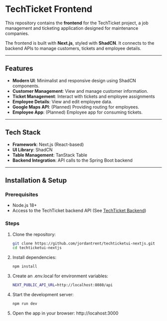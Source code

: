 # TechTicket Frontend

This repository contains the **frontend** for the TechTicket project, a job management and ticketing application designed for maintenance companies.

The frontend is built with **Next.js**, styled with **ShadCN**. It connects to the backend APIs to manage customers, tickets and employee details.

---

## Features

- **Modern UI**: Minimalist and responsive design using ShadCN components.
- **Customer Management**: View and manage customer information.
- **Ticket Management**: Interact with tickets and employee assignments
- **Employee Details**: View and edit employee data.
- **Google Maps API**: (Planned) Providing routing for employees.
- **Employee App**: (Planned) Employee app for consuming tickets.

---

## Tech Stack

- **Framework**: Next.js (React-based)
- **UI Library**: ShadCN
- **Table Management**: TanStack Table
- **Backend Integration**: API calls to the Spring Boot backend

---

## Installation & Setup

### Prerequisites

- Node.js 18+
- Access to the TechTicket backend API (See [TechTicket Backend](https://github.com/jordantrent/techticket-api))

### Steps

1. Clone the repository:
   ```bash
   git clone https://github.com/jordantrent/techticketui-nextjs.git
   cd techticketui-nextjs

2. Install dependencies:
   ```bash
   npm install

3. Create an .env.local for environment variables:
   ```bash
   NEXT_PUBLIC_API_URL=http://localhost:8080/api

4. Start the development server:
   ```bash
   npm run dev

5. Open the app in your browser: http://locahost:3000

